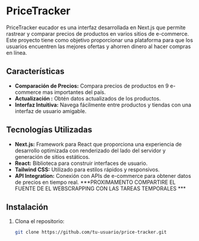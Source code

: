 # PriceTracker

PriceTracker eucador es una interfaz desarrollada en Next.js que permite rastrear y comparar precios de productos en varios sitios de e-commerce. Este proyecto tiene como objetivo proporcionar una plataforma para que los usuarios encuentren las mejores ofertas y ahorren dinero al hacer compras en línea.

## Características

- **Comparación de Precios:** Compara precios de productos en 9 e-commerce mas importantes  del país.
- **Actualización :** Obtén datos actualizados de los productos.
- **Interfaz Intuitiva:** Navega fácilmente entre productos y tiendas con una interfaz de usuario amigable.

## Tecnologías Utilizadas

- **Next.js:** Framework para React que proporciona una experiencia de desarrollo optimizada con renderizado del lado del servidor y generación de sitios estáticos.
- **React:** Biblioteca para construir interfaces de usuario.
- **Tailwind CSS:** Utilizado para estilos rápidos y responsivos.
- **API Integration:** Conexión con APIs de e-commerce para obtener datos de precios en tiempo real. ***PROXIMAMENTO COMPARTIRE EL FUENTE DE EL WEBSCRAPPING CON LAS TAREAS TEMPORALES ***

## Instalación

1. Clona el repositorio:

   ```bash
   git clone https://github.com/tu-usuario/price-tracker.git
